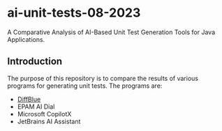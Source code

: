 # ai-unit-tests-08-2023
A Comparative Analysis of AI-Based Unit Test Generation Tools for Java Applications.

## Introduction

The purpose of this repository is to compare the results of various programs for generating unit tests. The programs are:
- [DiffBlue](https://www.diffblue.com/)
- EPAM AI Dial
- Microsoft CopilotX
- JetBrains AI Assistant 
